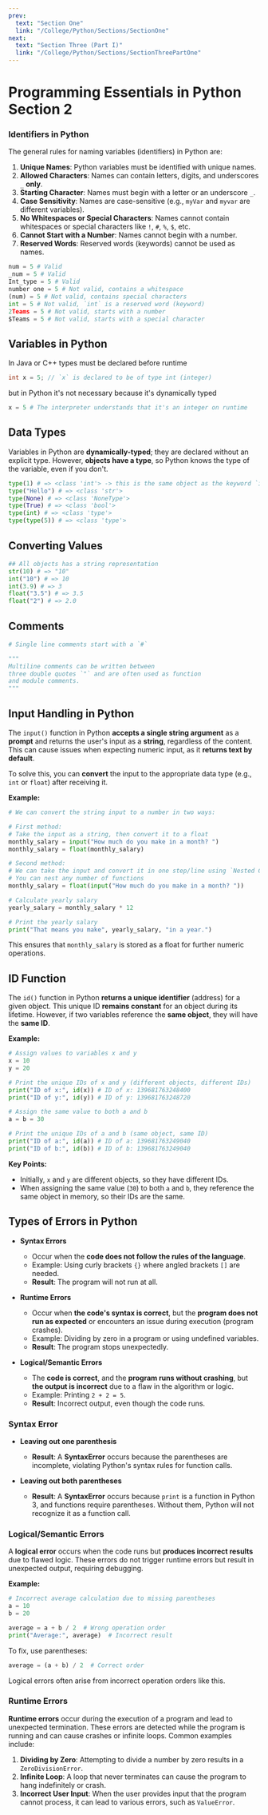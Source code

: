 ```yaml
---
prev:
  text: "Section One"
  link: "/College/Python/Sections/SectionOne"
next:
  text: "Section Three (Part I)"
  link: "/College/Python/Sections/SectionThreePartOne"
---
```


# Programming Essentials in Python Section 2

### Identifiers in Python

The general rules for naming variables (identifiers) in Python are:

1. **Unique Names**: Python variables must be identified with unique names.
2. **Allowed Characters**: Names can contain letters, digits, and underscores `_` **only**.
3. **Starting Character**: Names must begin with a letter or an underscore `_`.
4. **Case Sensitivity**: Names are case-sensitive (e.g., `myVar` and `myvar` are different variables).
5. **No Whitespaces or Special Characters**: Names cannot contain whitespaces or special characters like `!`, `#`, `%`, `$`, etc.
6. **Cannot Start with a Number**: Names cannot begin with a number.
7. **Reserved Words**: Reserved words (keywords) cannot be used as names.

```Python
num = 5 # Valid
_num = 5 # Valid
Int_type = 5 # Valid
number one = 5 # Not valid, contains a whitespace
(num) = 5 # Not valid, contains special characters
int = 5 # Not valid, `int` is a reserved word (keyword)
2Teams = 5 # Not valid, starts with a number
$Teams = 5 # Not valid, starts with a special character
```

## Variables in Python

In Java or C++ types must be declared before runtime

```C++
int x = 5; // `x` is declared to be of type int (integer)
```

but in Python it's not necessary because it's dynamically typed

```Python
x = 5 # The interpreter understands that it's an integer on runtime
```

## Data Types

Variables in Python are **dynamically-typed**; they are declared without an explicit type.
However, **objects have a type**, so Python knows the type of the variable, even if you don't.

```Python
type(1) # => <class 'int'> -> this is the same object as the keyword `int`
type("Hello") # => <class 'str'>
type(None) # => <class 'NoneType'>
type(True) # => <class 'bool'>
type(int) # => <class 'type'>
type(type(5)) # => <class 'type'>
```

## Converting Values

```Python
## All objects has a string representation
str(10) # => "10"
int("10") # => 10
int(3.9) # => 3
float("3.5") # => 3.5
float("2") # => 2.0
```

## Comments

```Python
# Single line comments start with a `#`

"""
Multiline comments can be written between
three double quotes `"` and are often used as function
and module comments.
"""
```

## Input Handling in Python

The `input()` function in Python **accepts a single string argument** as a **prompt** and returns the user's input as a **string**, regardless of the content. This can cause issues when expecting numeric input, as it **returns text by default**.

To solve this, you can **convert** the input to the appropriate data type (e.g., `int` or `float`) after receiving it.

**Example:**

```python
# We can convert the string input to a number in two ways:

# First method:
# Take the input as a string, then convert it to a float
monthly_salary = input("How much do you make in a month? ")
monthly_salary = float(monthly_salary)

# Second method:
# We can take the input and convert it in one step/line using `Nested Calls`
# You can nest any number of functions
monthly_salary = float(input("How much do you make in a month? "))

# Calculate yearly salary
yearly_salary = monthly_salary * 12

# Print the yearly salary
print("That means you make", yearly_salary, "in a year.")
```

This ensures that `monthly_salary` is stored as a float for further numeric operations.

## ID Function

The `id()` function in Python **returns a unique identifier** (address) for a given object. This unique ID **remains constant** for an object during its lifetime. However, if two variables reference the **same object**, they will have the **same ID**.

**Example:**

```python
# Assign values to variables x and y
x = 10
y = 20

# Print the unique IDs of x and y (different objects, different IDs)
print("ID of x:", id(x)) # ID of x: 139681763248400
print("ID of y:", id(y)) # ID of y: 139681763248720

# Assign the same value to both a and b
a = b = 30

# Print the unique IDs of a and b (same object, same ID)
print("ID of a:", id(a)) # ID of a: 139681763249040
print("ID of b:", id(b)) # ID of b: 139681763249040
```

**Key Points:**

- Initially, `x` and `y` are different objects, so they have different IDs.
- When assigning the same value (`30`) to both `a` and `b`, they reference the same object in memory, so their IDs are the same.

## Types of Errors in Python

- **Syntax Errors**

  - Occur when the **code does not follow the rules of the language**.
  - Example: Using curly brackets `{}` where angled brackets `[]` are needed.
  - **Result**: The program will not run at all.

- **Runtime Errors**

  - Occur when **the code's syntax is correct**, but the **program does not run as expected** or encounters an issue during execution (program crashes).
  - Example: Dividing by zero in a program or using undefined variables.
  - **Result**: The program stops unexpectedly.

- **Logical/Semantic Errors**
  - The **code is correct**, and the **program runs without crashing**, but **the output is incorrect** due to a flaw in the algorithm or logic.
  - Example: Printing `2 + 2 = 5`.
  - **Result**: Incorrect output, even though the code runs.

### Syntax Error

- **Leaving out one parenthesis**

  - **Result**: A **SyntaxError** occurs because the parentheses are incomplete, violating Python's syntax rules for function calls.

- **Leaving out both parentheses**
  - **Result**: A **SyntaxError** occurs because `print` is a function in Python 3, and functions require parentheses. Without them, Python will not recognize it as a function call.

### Logical/Semantic Errors

A **logical error** occurs when the code runs but **produces incorrect results** due to flawed logic. These errors do not trigger runtime errors but result in unexpected output, requiring debugging.

**Example:**

```python
# Incorrect average calculation due to missing parentheses
a = 10
b = 20

average = a + b / 2  # Wrong operation order
print("Average:", average)  # Incorrect result
```

To fix, use parentheses:

```python
average = (a + b) / 2  # Correct order
```

Logical errors often arise from incorrect operation orders like this.

### Runtime Errors

**Runtime errors** occur during the execution of a program and lead to unexpected termination. These errors are detected while the program is running and can cause crashes or infinite loops. Common examples include:

1. **Dividing by Zero**: Attempting to divide a number by zero results in a `ZeroDivisionError`.
2. **Infinite Loop**: A loop that never terminates can cause the program to hang indefinitely or crash.
3. **Incorrect User Input**: When the user provides input that the program cannot process, it can lead to various errors, such as `ValueError`.
